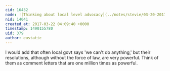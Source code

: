 ```yaml
---
cid: 16432
node: ![Thinking about local level advocacy](../notes/stevie/03-20-2017/thinking-about-local-level-advocacy)
nid: 14041
created_at: 2017-03-22 04:09:40 +0000
timestamp: 1490155780
uid: 379
author: eustatic
---
```


I would add that often local govt says 'we can't do anything,' but their resolutions, although without the force of law, are very powerful. Think of them as comment letters that are one million times as powerful. 